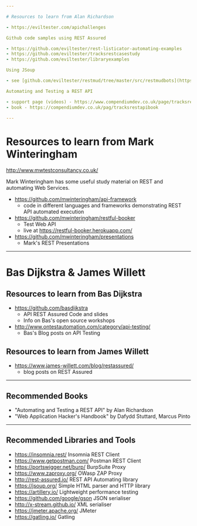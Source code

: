```yaml
---

# Resources to learn from Alan Richardson

- https://eviltester.com/apichallenges

Github code samples using REST Assured

- https://github.com/eviltester/rest-listicator-automating-examples
- https://github.com/eviltester/tracksrestcasestudy
- https://github.com/eviltester/libraryexamples

Using JSoup

- see [github.com/eviltester/restmud/tree/master/src/restmudbots](https://github.com/eviltester/restmud/tree/master/src/restmudbots)

Automating and Testing a REST API

- support page (videos) - https://www.compendiumdev.co.uk/page/tracksrestsupport
- book - https://compendiumdev.co.uk/pag/tracksrestapibook

---
```


# Resources to learn from Mark Winteringham

http://www.mwtestconsultancy.co.uk/

Mark Winteringham has some useful study material on REST and automating Web Services.

- https://github.com/mwinteringham/api-framework
    - code in different languages and frameworks demonstrating REST API automated execution
- https://github.com/mwinteringham/restful-booker
    - Test Web API
    - live at https://restful-booker.herokuapp.com/
- https://github.com/mwinteringham/presentations
    - Mark's REST Presentations

---

# Bas Dijkstra & James Willett

## Resources to learn from Bas Dijkstra

- https://github.com/basdijkstra
    - API REST Assured Code and slides
    - Info on Bas's open source workshops
- http://www.ontestautomation.com/category/api-testing/
    - Bas's Blog posts on API Testing

## Resources to learn from James Willett

- https://www.james-willett.com/blog/restassured/
    - blog posts on REST Assured

---

## Recommended Books

- "Automating and Testing a REST API" by Alan Richardson
- "Web Application Hacker's Handbook" by Dafydd Stuttard, Marcus Pinto

---

## Recommended Libraries and Tools

- https://insomnia.rest/  Insomnia REST Client
- https://www.getpostman.com/ Postman REST Client
- https://portswigger.net/burp/ BurpSuite Proxy
- https://www.zaproxy.org/ OWasp ZAP Proxy
- http://rest-assured.io/ REST API Automating library
- https://jsoup.org/ Simple HTML parser and HTTP library
- https://artillery.io/ Lightweight performance testing
- https://github.com/google/gson JSON serialiser
- http://x-stream.github.io/ XML serialiser
- https://jmeter.apache.org/ JMeter
- https://gatling.io/ Gatling


